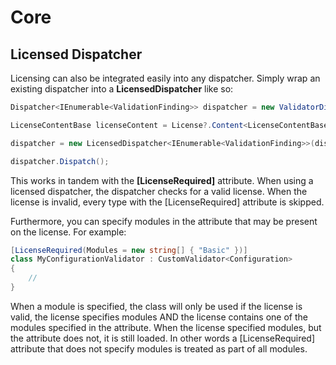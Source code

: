 # Core

## Licensed Dispatcher

Licensing can also be integrated easily into any dispatcher. Simply wrap an existing dispatcher into a **LicensedDispatcher** like so:

```c#
Dispatcher<IEnumerable<ValidationFinding>> dispatcher = new ValidatorDispatcher(vault, config);

LicenseContentBase licenseContent = License?.Content<LicenseContentBase>();

dispatcher = new LicensedDispatcher<IEnumerable<ValidationFinding>>(dispatcher, licenseContent);

dispatcher.Dispatch();
```

This works in tandem with the **[LicenseRequired]** attribute. When using a licensed dispatcher, the dispatcher checks for a valid license. When the license is invalid, every type with the [LicenseRequired] attribute is skipped.

Furthermore, you can specify modules in the attribute that may be present on the license. For example:

```c#
[LicenseRequired(Modules = new string[] { "Basic" })]
class MyConfigurationValidator : CustomValidator<Configuration>
{
    //    
}
```

When a module is specified, the class will only be used if the license is valid, the license specifies modules AND the license contains one of the modules specified in the attribute. When the license specified modules, but the attribute does not, it is still loaded. In other words a [LicenseRequired] attribute that does not specify modules is treated as part of all modules.

